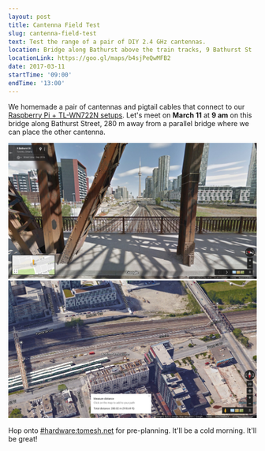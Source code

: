 ```yaml
---
layout: post
title: Cantenna Field Test
slug: cantenna-field-test
text: Test the range of a pair of DIY 2.4 GHz cantennas.
location: Bridge along Bathurst above the train tracks, 9 Bathurst St
locationLink: https://goo.gl/maps/b4sjPeQwMFB2
date: 2017-03-11
startTime: '09:00'
endTime: '13:00'
---
```


We homemade a pair of cantennas and pigtail cables that connect to our [Raspberry Pi + TL-WN722N setups](https://github.com/tomeshnet/prototype-cjdns-pi2). Let's meet on **March 11** at **9 am** on this bridge along Bathurst Street, 280 m away from a parallel bridge where we can place the other cantenna.

<img src="/images/2017-03-11-cantenna-field-test-0.jpg" alt="Bridge along Bathurst above the train tracks">

<img src="/images/2017-03-11-cantenna-field-test-1.jpg" alt="Parallel bridges 280 m apart">

Hop onto [#hardware:tomesh.net](https://chat.tomesh.net/#/room/#hardware:tomesh.net) for pre-planning. It'll be a cold morning. It'll be great!
